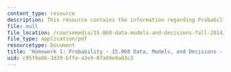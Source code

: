 ```yaml
---
content_type: resource
description: This resource contains the information regarding Probability.
file: null
file_location: /coursemedia/15-060-data-models-and-decisions-fall-2014/c95f9a0b3d39bffea2e907a09e9a03c3_MIT15_060F14_HW1-F14.pdf
file_type: application/pdf
resourcetype: Document
title: 'Homework 1: Probability - 15.060 Data, Models, and Decisions - Fall 2014'
uid: c95f9a0b-3d39-bffe-a2e9-07a09e9a03c3
---
```

